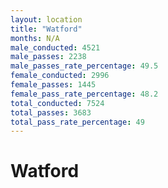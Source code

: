 ```yaml
---
layout: location
title: "Watford"
months: N/A
male_conducted: 4521
male_passes: 2238
male_passes_rate_percentage: 49.5
female_conducted: 2996
female_passes: 1445
female_pass_rate_percentage: 48.2
total_conducted: 7524
total_passes: 3683
total_pass_rate_percentage: 49
---
```


# Watford
